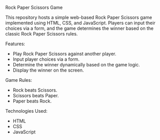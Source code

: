 Rock Paper Scissors Game

This repository hosts a simple web-based Rock Paper Scissors game implemented using HTML, CSS, and JavaScript. Players can input their choices via a form, and the game determines the winner based on the classic Rock Paper Scissors rules.

Features:

- Play Rock Paper Scissors against another player.
- Input player choices via a form.
- Determine the winner dynamically based on the game logic.
- Display the winner on the screen.

Game Rules:

- Rock beats Scissors.
- Scissors beats Paper.
- Paper beats Rock.

Technologies Used:

- HTML
- CSS
- JavaScript
